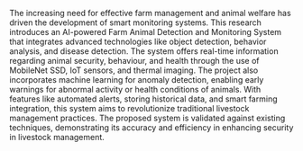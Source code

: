 The increasing need for effective farm management and animal welfare has driven the development of smart monitoring systems. This research introduces an AI-powered Farm Animal Detection and Monitoring System that integrates advanced technologies like object detection, behavior analysis, and disease detection. The system offers real-time information regarding animal security, behaviour, and health through the use of MobileNet SSD, IoT sensors, and thermal imaging. The project also incorporates machine learning for anomaly detection, enabling early warnings for abnormal activity or health conditions of animals. With features like automated alerts, storing historical data, and smart farming integration, this system aims to revolutionize traditional livestock management practices. The proposed system is validated against existing techniques, demonstrating its accuracy and efficiency in enhancing security in livestock management.
